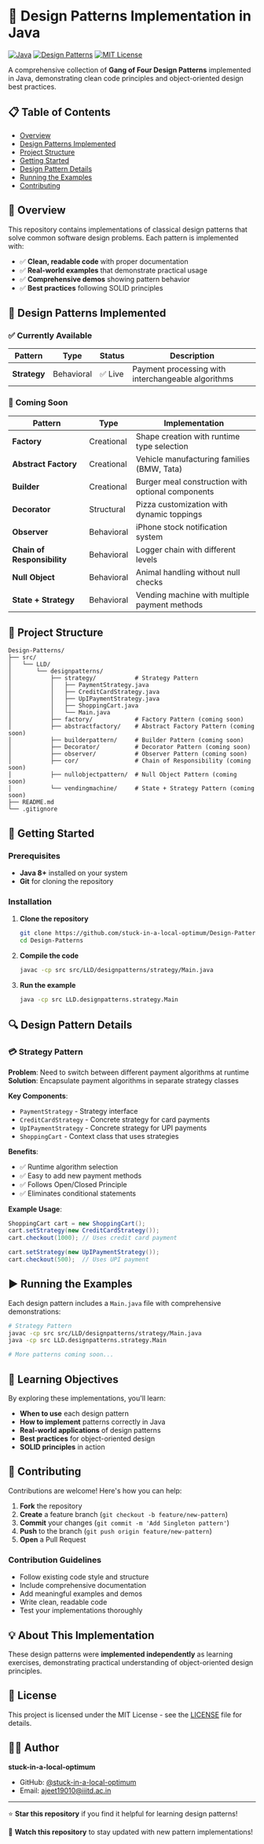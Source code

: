 # 🎯 Design Patterns Implementation in Java

[![Java](https://img.shields.io/badge/Java-ED8B00?style=for-the-badge&logo=java&logoColor=white)](https://www.oracle.com/java/)
[![Design Patterns](https://img.shields.io/badge/Design_Patterns-Gang_of_Four-blue?style=for-the-badge)](https://en.wikipedia.org/wiki/Design_Patterns)
[![MIT License](https://img.shields.io/badge/License-MIT-green.svg?style=for-the-badge)](https://choosealicense.com/licenses/mit/)

A comprehensive collection of **Gang of Four Design Patterns** implemented in Java, demonstrating clean code principles and object-oriented design best practices.

## 📋 Table of Contents

- [Overview](#-overview)
- [Design Patterns Implemented](#-design-patterns-implemented)
- [Project Structure](#-project-structure)
- [Getting Started](#-getting-started)
- [Design Pattern Details](#-design-pattern-details)
- [Running the Examples](#-running-the-examples)
- [Contributing](#-contributing)

## 🌟 Overview

This repository contains implementations of classical design patterns that solve common software design problems. Each pattern is implemented with:

- ✅ **Clean, readable code** with proper documentation
- ✅ **Real-world examples** that demonstrate practical usage
- ✅ **Comprehensive demos** showing pattern behavior
- ✅ **Best practices** following SOLID principles

## 🎨 Design Patterns Implemented

### ✅ **Currently Available**

| Pattern | Type | Status | Description |
|---------|------|--------|-------------|
| **Strategy** | Behavioral | ✅ Live | Payment processing with interchangeable algorithms |

### 🚧 **Coming Soon**

| Pattern | Type | Implementation |
|---------|------|----------------|
| **Factory** | Creational | Shape creation with runtime type selection |
| **Abstract Factory** | Creational | Vehicle manufacturing families (BMW, Tata) |
| **Builder** | Creational | Burger meal construction with optional components |
| **Decorator** | Structural | Pizza customization with dynamic toppings |
| **Observer** | Behavioral | iPhone stock notification system |
| **Chain of Responsibility** | Behavioral | Logger chain with different levels |
| **Null Object** | Behavioral | Animal handling without null checks |
| **State + Strategy** | Behavioral | Vending machine with multiple payment methods |

## 📁 Project Structure

```
Design-Patterns/
├── src/
│   └── LLD/
│       └── designpatterns/
│           ├── strategy/           # Strategy Pattern
│           │   ├── PaymentStrategy.java
│           │   ├── CreditCardStrategy.java
│           │   ├── UpIPaymentStrategy.java
│           │   ├── ShoppingCart.java
│           │   └── Main.java
│           ├── factory/            # Factory Pattern (coming soon)
│           ├── abstractfactory/    # Abstract Factory Pattern (coming soon)
│           ├── builderpattern/     # Builder Pattern (coming soon)
│           ├── Decorator/          # Decorator Pattern (coming soon)
│           ├── observer/           # Observer Pattern (coming soon)
│           ├── cor/                # Chain of Responsibility (coming soon)
│           ├── nullobjectpattern/  # Null Object Pattern (coming soon)
│           └── vendingmachine/     # State + Strategy Pattern (coming soon)
├── README.md
└── .gitignore
```

## 🚀 Getting Started

### Prerequisites

- **Java 8+** installed on your system
- **Git** for cloning the repository

### Installation

1. **Clone the repository**
   ```bash
   git clone https://github.com/stuck-in-a-local-optimum/Design-Patterns.git
   cd Design-Patterns
   ```

2. **Compile the code**
   ```bash
   javac -cp src src/LLD/designpatterns/strategy/Main.java
   ```

3. **Run the example**
   ```bash
   java -cp src LLD.designpatterns.strategy.Main
   ```

## 🔍 Design Pattern Details

### 💳 **Strategy Pattern**
**Problem**: Need to switch between different payment algorithms at runtime  
**Solution**: Encapsulate payment algorithms in separate strategy classes

**Key Components**:
- `PaymentStrategy` - Strategy interface
- `CreditCardStrategy` - Concrete strategy for card payments
- `UpIPaymentStrategy` - Concrete strategy for UPI payments  
- `ShoppingCart` - Context class that uses strategies

**Benefits**:
- ✅ Runtime algorithm selection
- ✅ Easy to add new payment methods
- ✅ Follows Open/Closed Principle
- ✅ Eliminates conditional statements

**Example Usage**:
```java
ShoppingCart cart = new ShoppingCart();
cart.setStrategy(new CreditCardStrategy());
cart.checkout(1000); // Uses credit card payment

cart.setStrategy(new UpIPaymentStrategy());  
cart.checkout(500);  // Uses UPI payment
```

## ▶️ Running the Examples

Each design pattern includes a `Main.java` file with comprehensive demonstrations:

```bash
# Strategy Pattern
javac -cp src src/LLD/designpatterns/strategy/Main.java
java -cp src LLD.designpatterns.strategy.Main

# More patterns coming soon...
```

## 🎯 Learning Objectives

By exploring these implementations, you'll learn:

- **When to use** each design pattern
- **How to implement** patterns correctly in Java
- **Real-world applications** of design patterns
- **Best practices** for object-oriented design
- **SOLID principles** in action

## 🤝 Contributing

Contributions are welcome! Here's how you can help:

1. **Fork** the repository
2. **Create** a feature branch (`git checkout -b feature/new-pattern`)
3. **Commit** your changes (`git commit -m 'Add Singleton pattern'`)
4. **Push** to the branch (`git push origin feature/new-pattern`)
5. **Open** a Pull Request

### Contribution Guidelines

- Follow existing code style and structure
- Include comprehensive documentation
- Add meaningful examples and demos
- Write clean, readable code
- Test your implementations thoroughly

## 💡 About This Implementation

These design patterns were **implemented independently** as learning exercises, 
demonstrating practical understanding of object-oriented design principles.

## 📄 License

This project is licensed under the MIT License - see the [LICENSE](LICENSE) file for details.

## 👨‍💻 Author

**stuck-in-a-local-optimum**
- GitHub: [@stuck-in-a-local-optimum](https://github.com/stuck-in-a-local-optimum)
- Email: ajeet19010@iiitd.ac.in

---

⭐ **Star this repository** if you find it helpful for learning design patterns!

🚀 **Watch this repository** to stay updated with new pattern implementations! 
